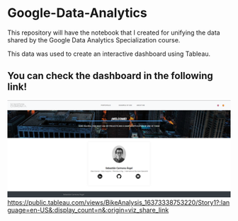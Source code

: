 # Google-Data-Analytics
This repository will have the notebook that I created for unifying the data shared by the Google Data Analytics Specialization course.

This data was used to create an interactive dashboard using Tableau. 

## You can check the dashboard in the following link! 
![Home.png](https://github.com/Sebasc322/SCA-Portfolio/blob/main/portfolio-homepage.png)
https://public.tableau.com/views/BikeAnalysis_16373338753220/Story1?:language=en-US&:display_count=n&:origin=viz_share_link
